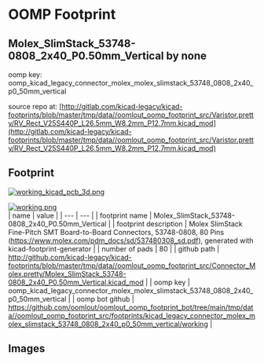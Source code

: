 # OOMP Footprint  
## Molex_SlimStack_53748-0808_2x40_P0.50mm_Vertical  by none  
  
oomp key: oomp_kicad_legacy_connector_molex_molex_slimstack_53748_0808_2x40_p0_50mm_vertical  
  
source repo at: [http://gitlab.com/kicad-legacy/kicad-footprints/blob/master/tmp/data//oomlout_oomp_footprint_src/Varistor.pretty/RV_Rect_V25S440P_L26.5mm_W8.2mm_P12.7mm.kicad_mod](http://gitlab.com/kicad-legacy/kicad-footprints/blob/master/tmp/data//oomlout_oomp_footprint_src/Varistor.pretty/RV_Rect_V25S440P_L26.5mm_W8.2mm_P12.7mm.kicad_mod)  
## Footprint  
  
[![working_kicad_pcb_3d.png](working_kicad_pcb_3d_600.png)](working_kicad_pcb_3d.png)  
  
[![working.png](working_600.png)](working.png)  
| name | value | 
| --- | --- | 
| footprint name | Molex_SlimStack_53748-0808_2x40_P0.50mm_Vertical | 
| footprint description | Molex SlimStack Fine-Pitch SMT Board-to-Board Connectors, 53748-0808, 80 Pins (https://www.molex.com/pdm_docs/sd/537480308_sd.pdf), generated with kicad-footprint-generator | 
| number of pads | 80 | 
| github path | http://github.com/kicad-legacy/kicad-footprints/blob/master/tmp/data//oomlout_oomp_footprint_src/Connector_Molex.pretty/Molex_SlimStack_53748-0808_2x40_P0.50mm_Vertical.kicad_mod | 
| oomp key | oomp_kicad_legacy_connector_molex_molex_slimstack_53748_0808_2x40_p0_50mm_vertical | 
| oomp bot github | https://github.com/oomlout/oomlout_oomp_footprint_bot/tree/main/tmp/data//oomlout_oomp_footprint_src/footprints/kicad_legacy_connector_molex_molex_slimstack_53748_0808_2x40_p0_50mm_vertical/working | 
## Images  
